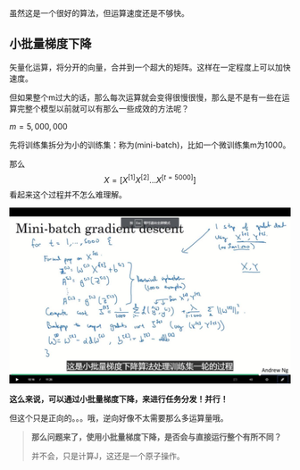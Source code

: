 虽然这是一个很好的算法，但运算速度还是不够快。

## 小批量梯度下降

矢量化运算，将分开的向量，合并到一个超大的矩阵。这样在一定程度上可以加快速度。

但如果整个m过大的话，那么每次运算就会变得很慢很慢，那么是不是有一些在运算完整个模型以前就可以有那么一些成效的方法呢？



$m=5,000,000$

先将训练集拆分为小的训练集：称为(mini-batch)，比如一个微训练集m为1000。

那么
$$
X=[X^{[1]}X^{[2]}...X^{[t=5000]}]
$$
看起来这个过程并不怎么难理解。

![](jpg/6.jpg)

**这么来说，可以通过小批量梯度下降，来进行任务分发！并行！**

但这个只是正向的。。。哦，逆向好像不太需要那么多运算量哦。

> **那么问题来了，使用小批量梯度下降，是否会与直接运行整个有所不同？**
>
> 并不会，只是计算J，这还是一个原子操作。




